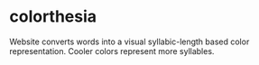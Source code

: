 colorthesia
===========

Website converts words into a visual syllabic-length based color representation. 
Cooler colors represent more syllables.
